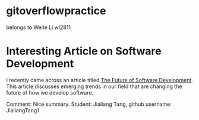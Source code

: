 # gitoverflowpractice
belongs to Weite Li wl2811


# Interesting Article on Software Development

I recently came across an article titled [The Future of Software Development](https://www.technewsworld.com/). This article discusses emerging trends in our field that are changing the future of how we develop software.

Comment: Nice summary. Student: Jialiang Tang, github username: JialiangTang1